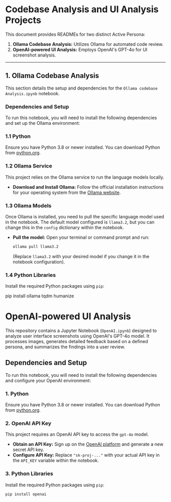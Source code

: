 # Codebase Analysis and UI Analysis Projects

This document provides READMEs for two distinct Active Persona:
1.  **Ollama Codebase Analysis:** Utilizes Ollama for automated code review.
2.  **OpenAI-powered UI Analysis:** Employs OpenAI's GPT-4o for UI screenshot analysis.

---

## 1. Ollama Codebase Analysis

This section details the setup and dependencies for the `Ollama codebase Analysis.ipynb` notebook.

### Dependencies and Setup

To run this notebook, you will need to install the following dependencies and set up the Ollama environment:

### 1.1 Python

Ensure you have Python 3.8 or newer installed. You can download Python from [python.org](https://www.python.org/downloads/).

### 1.2 Ollama Service

This project relies on the Ollama service to run the language models locally.

* **Download and Install Ollama:** Follow the official installation instructions for your operating system from the [Ollama website](https://ollama.com/download).

### 1.3 Ollama Models

Once Ollama is installed, you need to pull the specific language model used in the notebook. The default model configured is `llama3.2`, but you can change this in the `config` dictionary within the notebook.

* **Pull the model:** Open your terminal or command prompt and run:
    ```bash
    ollama pull llama3.2
    ```
    (Replace `llama3.2` with your desired model if you change it in the notebook configuration).

### 1.4 Python Libraries

Install the required Python packages using `pip`:


pip install ollama tqdm humanize

# OpenAI-powered UI Analysis

This repository contains a Jupyter Notebook (`OpenAI.ipynb`) designed to analyze user interface screenshots using OpenAI's GPT-4o model. It processes images, generates detailed feedback based on a defined persona, and summarizes the findings into a user review.

## Dependencies and Setup

To run this notebook, you will need to install the following dependencies and configure your OpenAI environment:

### 1. Python

Ensure you have Python 3.8 or newer installed. You can download Python from [python.org](https://www.python.org/downloads/).

### 2. OpenAI API Key

This project requires an OpenAI API key to access the `gpt-4o` model.

* **Obtain an API Key:** Sign up on the [OpenAI platform](https://platform.openai.com/) and generate a new secret API key.
* **Configure API Key:** Replace `"sk-proj-..."` with your actual API key in the `API_KEY` variable within the notebook.

### 3. Python Libraries

Install the required Python packages using `pip`:

```bash
pip install openai
